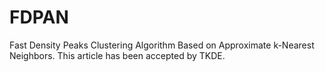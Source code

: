 # FDPAN
Fast Density Peaks Clustering Algorithm Based on Approximate k-Nearest Neighbors. This article has been accepted by TKDE.
